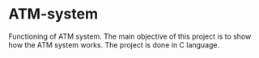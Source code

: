 # ATM-system
Functioning of ATM system.
The main objective of this project is to show how the ATM system works. The project is done in C language.
